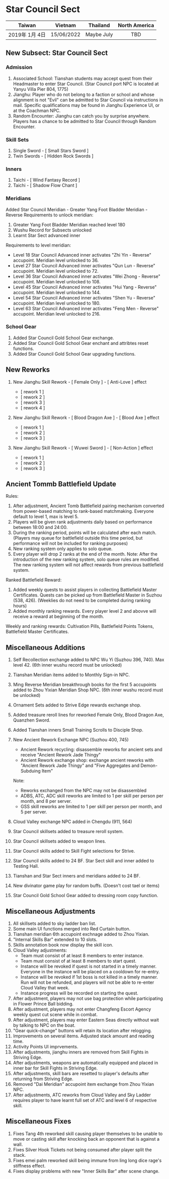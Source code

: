 # Star Council Sect

| Taiwan | Vietnam | Thailand | North America |
| :-: | :-: | :-: | :-: |
| 2019年 1月 4日 | 15/06/2022 | Maybe July | TBD |


## New Subsect: Star Council Sect
### Admission
1. Associated School: Tianshan students may accept quest from their Headmaster to enter Star Council. (Star Council port NPC is located at Yanyu Villa Pier 804, 1775)
1. Jianghu: Player who do not belong to a faction or school and whose alignment is not "Evil" can be admitted to Star Council via instructions in mail. Specific qualifications may be found in Jianghu Experience UI, or at the Coachman NPC.
1. Random Encounter: Jianghu can catch you by surprise anywhere. Players has a chance to be admitted to Star Council through Random Encounter.

### Skill Sets
1. Single Sword - [ Small Stars Sword ]
1. Twin Swords - [ Hidden Rock Swords ]

### Inners
1. Taichi - [ Wind Fantasy Record ]
1. Taichi - [ Shadow Flow Chant ]

### Meridians
Added Star Council Meridian - Greater Yang Foot Bladder Meridian - Reverse
Requirements to unlock meridian:
1. Greater Yang Foot Bladder Meridian reached level 180
1. Wushu Record for Subsects unlocked
3. Learnt Star Sect advanced inner

Requirements to level meridian:
- Level 18 Star Council Advanced inner activates "Zhi Yin - Reverse" accupoint. Meridian level unlocked to 36.
- Level 27 Star Council Advanced inner activates "Qun Lun - Reverse" accupoint. Meridian level unlocked to 72.
- Level 36 Star Council Advanced inner activates "Wei Zhong - Reverse" accupoint. Meridian level unlocked to 108.
- Level 45 Star Council Advanced inner activates "Hui Yang - Reverse" accupoint. Meridian level unlocked to 144.
- Level 54 Star Council Advanced inner activates "Shen Yu - Reverse" accupoint. Meridian level unlocked to 180.
- Level 63 Star Council Advanced inner activates "Feng Men - Reverse" accupoint. Meridian level unlocked to 216.

### School Gear
1. Added Star Council Gold School Gear exchange.
1. Added Star Council Gold School Gear enchant and attribtes reset functions.
1. Added Star Council Gold School Gear upgrading functions.

## New Reworks
1.  New Jianghu Skill Rework - [ Female Only ] - [ Anti-Love ] effect
    - [ rework 1 ]
    - [ rework 2 ]
    - [ rework 3 ]
    - [ rework 4 ]

1. New Jianghu Skill Rework - [ Blood Dragon Axe ] - [ Blood Axe ] effect
    - [ rework 1 ]
    - [ rework 2 ]
    - [ rework 3 ]

1. New Jianghu Skill Rework - [ Wuwei Sword ] - [ Non-Action ] effect
    - [ rework 1 ]
    - [ rework 2 ]
    - [ rework 3 ]

## Ancient Tommb Battlefield Update
Rules:
1. After adjustment, Ancient Tomb Battlefield pairing mechanism converted from power-based matching to rank-based matchmaking. Everyone default to level 1, max is level 5.
1. Players will be given rank adjustments daily based on performance between 18:00 and 24:00.
1. During the ranking period, points will be calculated after each match. (Players may queue for battlefield outside this time period, but performance will not be included for ranking purposes)
1. New ranking system only applies to solo queue.
1. Every player will drop 2 ranks at the end of the month.
Note: After the introduction of the new ranking system, solo queue rules are modified. The new ranking system will not affect rewards from previous battlefield system.

Ranked Battlefield Reward:
1. Added weekly quests to assist players in collecting Battlefield Master Certificates. Quests can be picked up from Battlefield Master in Suzhou (538, 426). (Weeklies do not need to be completed during ranking hours)
1. Added monthly ranking rewards. Every player level 2 and abovve will receive a reward at beginning of the month.

Weekly and ranking rewards: Cultivation Pills, Battlefield Points Tokens, Battlefield Master Certificates.

## Miscellaneous Additions
1. Self Recollection exchange added to NPC Wu Yi (Suzhou 396, 740). Max level 42. (6th inner wushu record must be unlocked)
1. Tianshan Meridian items added to Monthly Sign-in NPC.
1. Ming Reverse Meridian breakthrough books for the first 5 accupoints added to Zhou Yixian Meridian Shop NPC. (6th inner wushu record must be unlocked)
1. Ornament Sets added to Strive Edge rewards exchange shop.
1. Added treasure reroll lines for reworked Female Only, Blood Dragon Axe, Quanzhen Sword.
1. Added Tianshan inners Small Training Scrolls to Disciple Shop.
1. New Ancient Rework Exchange NPC (Suzhou 400, 745)
    - Ancient Rework recycling: disassemble reworks for ancient sets and receive "Ancient Rework Jade Thingy"
    - Ancient Rework exchange shop: exchange ancient reworks with "Ancient Rework Jade Thingy" and "Five Aggregates and Demon-Subduing Item"

    Note:
    - Reworks exchanged from the NPC may not be disassembled
    - ADBS, ATC, ADC skill reworks are limited to 1 per skill per person per month, and 8 per server.
    - GSS skill reworks are limited to 1 per skill per person per month, and 5 per server.
1. Cloud Valley exchange NPC added in Chengdu (911, 564)
1. Star Council skillsets added to treasure reroll system.
1. Star Council skillsets added to weapon lines.
1. Star Council skills added to Skill Fight selections for Strive.
1. Star Council skills added to 24 BF. Star Sect skill and inner added to Testing Hall.
1. Tianshan and Star Sect inners and meridians added to 24 BF.
1. New divinator game play for random buffs. (Doesn't cost tael or items)
1. Star Council Gold School Gear added to dressing room copy function.

## Miscellaneous Adjustments
1. All skillsets added to sky ladder ban list.
1. Some main UI functions merged into Red Curtain button.
1. Tianshan meridian 6th accupoint exchnage added to Zhou Yixian.
1. "Internal Skills Bar" extended to 10 slots.
1. Skills annotation book now display the skill icon.
1. Cloud Valley adjustments:
    - Team must consist of at least 8 members to enter instance.
    - Team must consist of at least 8 members to start quest.
    - Instance will be revoked if quest is not started in a timely manner. Everyone in the instance will be placed on a cooldown for re-entry.
    - Instance will be revoked if 1st boss is not killed in a timely manner. Run will not be refunded, and players will not be able to re-enter Cloud Valley that week.
    - Instance progress will be recorded on starting the quest.
1. After adjustment, players may not use bag protection while participating in Flower Prince Ball bidding.
1. After adjustment, players may not enter Changfeng Escort Agency weekly quest cut scene while in combat.
1. After adjustment, players may enter Eastern Seas directly without wait by talking to NPC on the boat.
1. "Gear quick-change" buttons will retain its location after relogging.
1. Improvements on several items. Adjusted stack amount and reading time.
1. Activity Points UI imprvements.
1. After adjustments, jianghu inners are removed from Skill Fights in Striving Edge.
1. After adjustments, weapons are automatically equipped and placed in inner bar for Skill Fights in Striving Edge.
1. After adjustments, skill bars are resetted to player's defaults after returning from Striving Edge.
1. Removed "Dai Meridian" accupoint item exchange from Zhou Yixian NPC.
1. After adjustments, ATC reworks from Cloud Valley and Sky Ladder requires player to have learnt full set of ATC and level 6 of respective skill.

## Miscellaneous Fixes
1. Fixes Tang 4th reworked skill causing player themselves to be unable to move or casting skill after knocking back an opponent that is against a wall.
1. Fixes Silver Hook Tickets not being consumed after player split the stack.
1. Fixes emei palm reworked skill being immune from ling long dice rage's stiffness effect.
1. Fixes display problems with new "Inner Skills Bar" after scene change.
